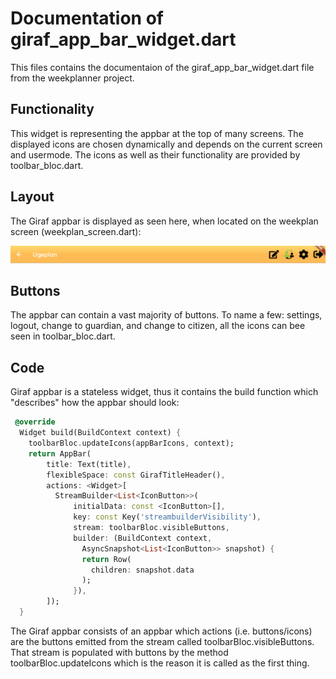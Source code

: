 # Documentation of giraf_app_bar_widget.dart
This files contains the documentaion of the giraf_app_bar_widget.dart file from the weekplanner project.

## Functionality
This widget is representing the appbar at the top of many screens. The displayed icons are chosen dynamically and depends on the current screen and usermode. The icons as well as their functionality are provided by toolbar_bloc.dart. 

## Layout
The Giraf appbar is displayed as seen here, when located on the weekplan screen (weekplan_screen.dart):

![Layout of Giraf app bar](../pictures/GirafAppbar.PNG)

## Buttons
The appbar can contain a vast majority of buttons. To name a few: settings, logout, change to guardian, and change to citizen, all the icons can bee seen in toolbar_bloc.dart.

## Code
Giraf appbar is a stateless widget, thus it contains the build function which "describes" how the appbar should look:

```dart
 @override
  Widget build(BuildContext context) {
    toolbarBloc.updateIcons(appBarIcons, context);
    return AppBar(
        title: Text(title),
        flexibleSpace: const GirafTitleHeader(),
        actions: <Widget>[
          StreamBuilder<List<IconButton>>(
              initialData: const <IconButton>[],
              key: const Key('streambuilderVisibility'),
              stream: toolbarBloc.visibleButtons,
              builder: (BuildContext context, 
                AsyncSnapshot<List<IconButton>> snapshot) {
                return Row(
                  children: snapshot.data
                );
              }),
        ]);
  }
  ```
The Giraf appbar consists of an appbar which actions (i.e. buttons/icons) are the buttons emitted from the stream called toolbarBloc.visibleButtons. That stream is populated with buttons by the method toolbarBloc.updateIcons which is the reason it is called as the first thing.


